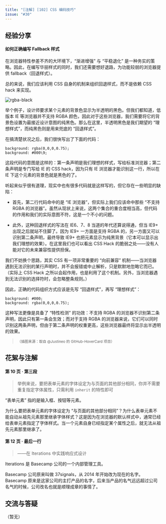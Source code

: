 ```yaml
---
title: "[注解] [102] CSS 编码技巧"
issue: "#30"
---
```


## 经验分享

#### 如何正确编写 Fallback 样式

在浏览器特性参差不齐的大环境下，“渐进增强” 与 “平稳退化” 是一种务实的策略。因此，在编写华丽样式的同时，我们还需要想好退路，为功能较弱的浏览器提供 fallback（回退样式）。

总的来说，我们应该利用 CSS 自身的机制来组织回退样式，而不是依赖 CSS hack 来实现。

![rgba-black](https://cloud.githubusercontent.com/assets/1231359/14772958/a0e504ca-0ad6-11e6-9d43-ccb4fe0da42c.jpg)

举个例子，设计师要求某个元素的背景色显示为半透明的黑色。但我们都知道，低版本 IE 等浏览器并不支持 RGBA 颜色，因此对于这些浏览器，我们需要将它的背景色设置为最接近设计意图的纯黑色。那么在这里，半透明黑色是我们期望的 “理想样式”，而纯黑色则是用来兜底的 “回退样式”。

在搞清楚状况之后，我们很快写出了下面的代码：

```stylus
background: rgba(0,0,0,0.75);
background: #000\9;
```

这段代码的意图是这样的：第一条声明是我们理想的样式，写给标准浏览器；第二条声明是专门写给 IE 的 CSS hack，因为只有 IE 浏览器才能识别这一行，所以在 IE 下这个元素的背景色就是黑色的了。

听起来似乎很有道理，现实中也有很多代码就是这样写的，但它存在一些明显的缺陷：

* 首先，第二行代码命中的是 “IE 浏览器”，但实际上我们应该命中那些 “不支持 RGBA 的浏览器”。虽然从现状上来说，这两个集合的重合度相当高，但代码的作用和我们的实际意图不符，这是一个不小的问题。

* 此外，这种回退样式的写法在 IE6、7、8 当道的年代还算说得通，但当 IE9+ 出现之后就站不住脚了。因为 IE9+ 一方面是支持 RGBA 的，另一方面又可以识别第二条声明，最终导致 IE9+ 也把元素显示为纯黑背景（它本可以显示出我们理想的效果）。在这里我们也可以看出 CSS Hack 的脆弱之处——没有人能对它的未来兼容性提供担保。

我们不妨换个思路，其实 CSS 有一项非常重要的 “向前兼容” 机制——当浏览器遇到无法识别的某行声明时，并不会报错或中止解析，只是默默地忽略它而已。（实际上 CSS Hack 之所以会起作用，也是利用了这个机制。另外，当浏览器遇到无法识别的选择符时，会忽略整条规则。）

因此，正确的代码组织方式应该是先写 “回退样式”，再写 “理想样式”：

```stylus
background: #000;
background: rgba(0,0,0,0.75);
```

这种写法更像是具备了 “特性检测” 的功效：不支持 RGBA 的浏览器不识别第二条声明，因此只有第一条会生效；而对于支持 RGBA 的浏览器来说，它们可以同时识别这两条声明，但由于第二条声明的权重更高，这些浏览器最终将显示出半透明的效果。

> <sup>（插图来源：取自 @Justineo 的 GitHub-HoverCard 项目）</sup>

## 花絮与注解

#### 第 10 页 · 第三段

> 举例来说，要把表单元素的字体设定为与页面的其他部分相同，你并不需要重复指定字体属性，只需利用 `inherit` 的特性即可

“表单元素” 指的是输入框、按钮等元素。

为什么要把表单元素的字体设定为 “与页面的其他部分相同”？为什么表单元素不能自动从祖先元素那里继承字体样式？这是因为在浏览器的默认样式中，通常已经给表单元素指定了字体样式。当一个元素自身已经指定某个属性之后，就无法从祖先元素那里继承了。

#### 第 12 页 · 最后一行

> ——在 Iterations 中实践响应式设计

Iterations 是 Basecamp 公司的一个内部管理工具。

Basecamp 公司原来叫做 37signals，从 2014 年开始改为现在的名字。Basecamp 原来是这家公司的主打产品的名字，后来当产品的名气远远超过公司名气的时候，公司改名也就是顺理成章的事情了。


## 交流与答疑

（暂无）
